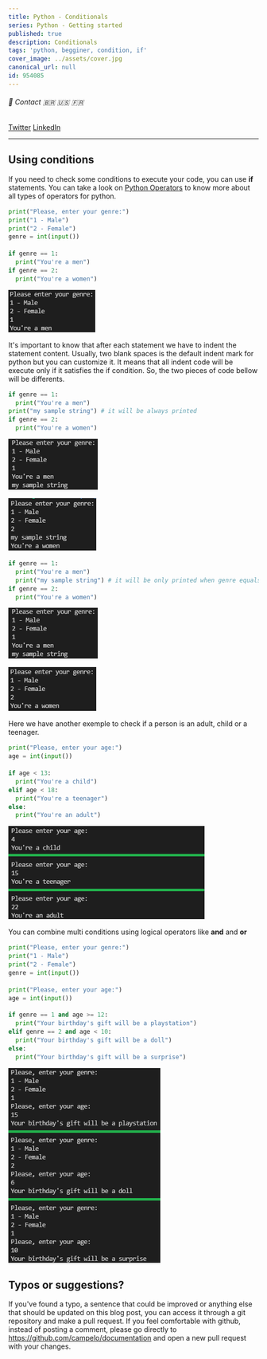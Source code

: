 ```yaml
---
title: Python - Conditionals
series: Python - Getting started
published: true
description: Conditionals
tags: 'python, begginer, condition, if'
cover_image: ../assets/cover.jpg
canonical_url: null
id: 954085
---
```


###### :postbox: Contact :brazil: :us: :fr:

[Twitter](https://twitter.com/campelo87)
[LinkedIn](https://www.linkedin.com/in/flavio-campelo/?locale=en_US)

---

## Using conditions

If you need to check some conditions to execute your code, you can use **if** statements. You can take a look on [Python Operators](https://www.w3schools.com/python/python_operators.asp) to know more about all types of operators for python.

```python
print("Please, enter your genre:")
print("1 - Male")
print("2 - Female")
genre = int(input())

if genre == 1:
  print("You're a men")
if genre == 2:
  print("You're a women")
```

![Image 1](./assets/img1.png)

It's important to know that after each statement we have to indent the statement content. Usually, two blank spaces is the default indent mark for python but you can customize it. It means that all indent code will be execute only if it satisfies the if condition. So, the two pieces of code bellow will be differents.

```python
if genre == 1:
  print("You're a men")
print("my sample string") # it will be always printed 
if genre == 2:
  print("You're a women")
```

![Image 2](./assets/img2.png)

![Image 3](./assets/img3.png)

```python
if genre == 1:
  print("You're a men")
  print("my sample string") # it will be only printed when genre equals 1
if genre == 2:
  print("You're a women")
```

![Image 2](./assets/img2.png)

![Image 4](./assets/img4.png)

Here we have another exemple to check if a person is an adult, child or a teenager.

```python
print("Please, enter your age:")
age = int(input())

if age < 13:
  print("You're a child")
elif age < 18:
  print("You're a teenager")
else:
  print("You're an adult")
```

![Image 5](./assets/img5.png)

You can combine multi conditions using logical operators like **and** and **or**

```python
print("Please, enter your genre:")
print("1 - Male")
print("2 - Female")
genre = int(input())

print("Please, enter your age:")
age = int(input())

if genre == 1 and age >= 12:
  print("Your birthday's gift will be a playstation")
elif genre == 2 and age < 10:
  print("Your birthday's gift will be a doll")
else:
  print("Your birthday's gift will be a surprise")
```

![Image 6](./assets/img6.png)

## Typos or suggestions?

If you've found a typo, a sentence that could be improved or anything else that should be updated on this blog post, you can access it through a git repository and make a pull request. If you feel comfortable with github, instead of posting a comment, please go directly to https://github.com/campelo/documentation and open a new pull request with your changes.